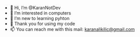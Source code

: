 - 👋 Hi, I’m @KaranNotDev
- 👀 I’m interested in computers
- 🌱 I’m new to learning pyhton
- 💞️ Thank you for using my code
- 📫 You can reach me with this mail: karanalikilic@gmail.com
